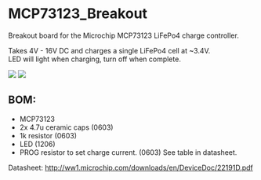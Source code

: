 MCP73123_Breakout
=================

Breakout board for the Microchip MCP73123 LiFePo4 charge controller.

Takes 4V - 16V DC and charges a single LiFePo4 cell at ~3.4V.  
LED will light when charging, turn off when complete.

<img src="http://dl.dropbox.com/u/126001/circuits/mcp73123-breakout.png">
<img src="http://dl.dropbox.com/u/126001/circuits/lifepo4-charging.jpg">

## BOM:
* MCP73123
* 2x 4.7u ceramic caps (0603)
* 1k resistor (0603)
* LED (1206)
* PROG resistor to set charge current. (0603)  See table in datasheet.

Datasheet:  <a href="http://ww1.microchip.com/downloads/en/DeviceDoc/22191D.pdf">http://ww1.microchip.com/downloads/en/DeviceDoc/22191D.pdf</a>